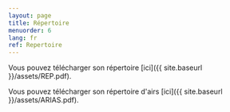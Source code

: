 ```yaml
---
layout: page
title: Répertoire
menuorder: 6
lang: fr
ref: Repertoire
---
```


Vous pouvez télécharger son répertoire [ici]({{ site.baseurl }}/assets/REP.pdf).

Vous pouvez télécharger son répertoire d'airs [ici]({{ site.baseurl }}/assets/ARIAS.pdf).
